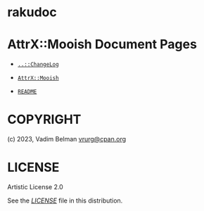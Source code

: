 # rakudoc

# AttrX::Mooish Document Pages

  - [`..::ChangeLog`](../../ChangeLog.md)

  - [`AttrX::Mooish`](AttrX/Mooish.md)

  - [`README`](../../README.md)

# COPYRIGHT

(c) 2023, Vadim Belman <vrurg@cpan.org>

# LICENSE

Artistic License 2.0

See the [*LICENSE*](../../LICENSE) file in this distribution.
